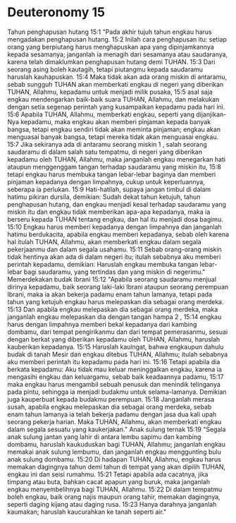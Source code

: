 # Deuteronomy 15
Tahun penghapusan hutang
15:1 "Pada akhir tujuh tahun engkau harus mengadakan penghapusan hutang.
15:2 Inilah cara penghapusan itu: setiap orang yang berpiutang harus menghapuskan apa yang dipinjamkannya kepada sesamanya; janganlah ia menagih dari sesamanya atau saudaranya, karena telah dimaklumkan penghapusan hutang demi TUHAN.
15:3 Dari seorang asing boleh kautagih, tetapi piutangmu kepada saudaramu haruslah kauhapuskan.
15:4 Maka tidak akan ada orang miskin di antaramu, sebab sungguh TUHAN akan memberkati engkau di negeri yang diberikan TUHAN, Allahmu, kepadamu untuk menjadi milik pusaka,
15:5 asal saja engkau mendengarkan baik-baik suara TUHAN, Allahmu, dan melakukan dengan setia segenap perintah yang kusampaikan kepadamu pada hari ini.
15:6 Apabila TUHAN, Allahmu, memberkati engkau, seperti yang dijanjikan-Nya kepadamu, maka engkau akan memberi pinjaman kepada banyak bangsa, tetapi engkau sendiri tidak akan meminta pinjaman; engkau akan menguasai banyak bangsa, tetapi mereka tidak akan menguasai engkau.
15:7 Jika sekiranya ada di antaramu seorang miskin 1 , salah seorang saudaramu di dalam salah satu tempatmu, di negeri yang diberikan kepadamu oleh TUHAN, Allahmu, maka janganlah engkau menegarkan hati ataupun menggenggam tangan terhadap saudaramu yang miskin itu,
15:8 tetapi engkau harus membuka tangan lebar-lebar baginya dan memberi pinjaman kepadanya dengan limpahnya, cukup untuk keperluannya, seberapa ia perlukan.
15:9 Hati-hatilah, supaya jangan timbul di dalam hatimu pikiran dursila, demikian: Sudah dekat tahun ketujuh, tahun penghapusan hutang, dan engkau menjadi kesal terhadap saudaramu yang miskin itu dan engkau tidak memberikan apa-apa kepadanya, maka ia berseru kepada TUHAN tentang engkau, dan hal itu menjadi dosa bagimu.
15:10 Engkau harus memberi kepadanya dengan limpahnya dan janganlah hatimu berdukacita, apabila engkau memberi kepadanya, sebab oleh karena hal itulah TUHAN, Allahmu, akan memberkati engkau dalam segala pekerjaanmu dan dalam segala usahamu.
15:11 Sebab orang-orang miskin tidak hentinya akan ada di dalam negeri itu; itulah sebabnya aku memberi perintah kepadamu, demikian: Haruslah engkau membuka tangan lebar-lebar bagi saudaramu, yang tertindas dan yang miskin di negerimu."
Memerdekakan budak Ibrani
15:12 "Apabila seorang saudaramu menjual dirinya kepadamu, baik seorang laki-laki Ibrani ataupun seorang perempuan Ibrani, maka ia akan bekerja padamu enam tahun lamanya, tetapi pada tahun yang ketujuh engkau harus melepaskan dia sebagai orang merdeka.
15:13 Dan apabila engkau melepaskan dia sebagai orang merdeka, maka janganlah engkau melepaskan dia dengan tangan hampa 2 ,
15:14 engkau harus dengan limpahnya memberi bekal kepadanya dari kambing dombamu, dari tempat pengirikanmu dan dari tempat pemerasanmu, sesuai dengan berkat yang diberikan kepadamu oleh TUHAN, Allahmu, haruslah kauberikan kepadanya.
15:15 Haruslah kauingat, bahwa engkaupun dahulu budak di tanah Mesir dan engkau ditebus TUHAN, Allahmu; itulah sebabnya aku memberi perintah itu kepadamu pada hari ini.
15:16 Tetapi apabila dia berkata kepadamu: Aku tidak mau keluar meninggalkan engkau, karena ia mengasihi engkau dan keluargamu, sebab baik keadaannya padamu,
15:17 maka engkau harus mengambil sebuah penusuk dan menindik telinganya pada pintu, sehingga ia menjadi budakmu untuk selama-lamanya. Demikian juga kauperbuat kepada budakmu perempuan.
15:18 Janganlah merasa susah, apabila engkau melepaskan dia sebagai orang merdeka, sebab enam tahun lamanya ia telah bekerja padamu dengan jasa dua kali upah seorang pekerja harian. Maka TUHAN, Allahmu, akan memberkati engkau dalam segala sesuatu yang kaukerjakan."
Anak sulung ternak
15:19 "Segala anak sulung jantan yang lahir di antara lembu sapimu dan kambing dombamu, haruslah kaukuduskan bagi TUHAN, Allahmu; janganlah engkau memakai anak sulung lembumu, dan janganlah engkau menggunting bulu anak sulung dombamu.
15:20 Di hadapan TUHAN, Allahmu, engkau harus memakan dagingnya tahun demi tahun di tempat yang akan dipilih TUHAN, engkau ini dan seisi rumahmu.
15:21 Tetapi apabila ada cacatnya, jika timpang atau buta, bahkan cacat apapun yang buruk, maka janganlah engkau menyembelihnya bagi TUHAN, Allahmu.
15:22 Di dalam tempatmu boleh engkau, baik orang najis maupun orang tahir, memakan dagingnya, seperti daging kijang atau daging rusa.
15:23 Hanya darahnya janganlah kaumakan; haruslah kaucurahkan ke tanah seperti air."